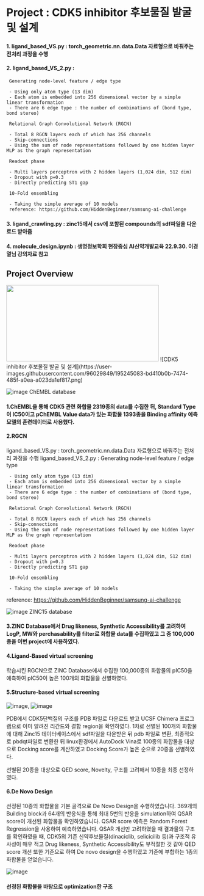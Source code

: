 # Project : CDK5 inhibitor 후보물질 발굴 및 설계

#### 1. ligand_based_VS.py : torch_geometric.nn.data.Data 자료형으로 바꿔주는 전처리 과정을 수행
#### 2. ligand_based_VS_2.py : 
     Generating node-level feature / edge type

     - Using only atom type (13 dim)
     - Each atom is embedded into 256 dimensional vector by a simple linear transformation
     - There are 6 edge type : the number of combinations of (bond type, bond stereo)
     
     Relational Graph Convolutional Network (RGCN)

     - Total 8 RGCN layers each of which has 256 channels
     - Skip-connections
     - Using the sum of node representations followed by one hidden layer MLP as the graph representation
     
     Readout phase

     - Multi layers perceptron with 2 hidden layers (1,024 dim, 512 dim)
     - Dropout with p=0.3
     - Directly predicting ST1 gap
     
     10-Fold ensembling

     - Taking the simple average of 10 models
     reference: https://github.com/HiddenBeginner/samsung-ai-challenge
     
 #### 3. ligand_crawling.py : zinc15에서 csv에 포함된 compounds의 sdf파일을 다운로드 받아줌
 #### 4. molecule_design.ipynb : 생명정보학회 현장중심 AI신약개발교육 22.9.30. 이경열님 강의자료 참고
 

## Project Overview
<img src="https://user-images.githubusercontent.com/96029849/195245083-bd410b0b-7474-485f-a0ea-a023da1ef817.png" width="400" height="200"/>
![CDK5 inhibitor 후보물질 발굴 및 설계](https://user-images.githubusercontent.com/96029849/195245083-bd410b0b-7474-485f-a0ea-a023da1ef817.png)


![image](https://user-images.githubusercontent.com/96029849/195098507-65a18bb4-9f30-43d8-9817-e3ef4c6cbf57.png)
ChEMBL database


#### 1.ChEMBL을 통해 CDK5 관련 화합물 2319종의 data를 수집한 뒤, Standard Type이 IC50이고 pChEMBL Value data가 있는 화합물 1393종을 Binding affinity 예측 모델의 훈련데이터로 사용했다.

#### 2.RGCN

ligand_based_VS.py : torch_geometric.nn.data.Data 자료형으로 바꿔주는 전처리 과정을 수행
ligand_based_VS_2.py : 
     Generating node-level feature / edge type

     - Using only atom type (13 dim)
     - Each atom is embedded into 256 dimensional vector by a simple linear transformation
     - There are 6 edge type : the number of combinations of (bond type, bond stereo)
     
     Relational Graph Convolutional Network (RGCN)

     - Total 8 RGCN layers each of which has 256 channels
     - Skip-connections
     - Using the sum of node representations followed by one hidden layer MLP as the graph representation
     
     Readout phase

     - Multi layers perceptron with 2 hidden layers (1,024 dim, 512 dim)
     - Dropout with p=0.3
     - Directly predicting ST1 gap
     
     10-Fold ensembling

     - Taking the simple average of 10 models
 
 reference: https://github.com/HiddenBeginner/samsung-ai-challenge

![image](https://user-images.githubusercontent.com/96029849/195098726-a4bd9207-f132-42b1-83f8-7b4c029236e6.png)
ZINC15 database

#### 3.ZINC Database에서 Drug likeness, Synthetic Accessibility를 고려하여 LogP, MW와 perchasability를 filter로 화합물 data를 수집하였고 그 중 100,000종을 이번 project에 사용하였다.

#### 4.Ligand-Based virtual screening
학습시킨 RGCN으로 ZINC Database에서 수집한 100,000종의 화합물의 pIC50을 예측하여 pIC50이 높은 100개의 화합물을 선별하였다.

#### 5.Structure-based virtual screening

![image](https://user-images.githubusercontent.com/96029849/195099325-3bf18826-ae98-4670-9198-eaede03819d0.png), ![image](https://user-images.githubusercontent.com/96029849/195099381-92df06c4-aa80-486d-975e-915fa0fb8160.png)

PDB에서 CDK5단백질의 구조를 PDB 파일로 다운로드 받고 UCSF Chimera 프로그램으로 이미 알려진 리간드와 결합 region을 확인하였다.
1차로 선별된 100개의 화합물에 대해 Zinc15 데이터베이스에서 sdf파일을 다운받은 뒤 pdb 파일로 변환, 최종적으로 pbdqt파일로 변환한 뒤
linux환경에서 AutoDock Vina로 100종의 화합물을 대상으로 Docking score를 계산하였고 Docking Score가 높은 순으로 20종을 선별하였다.

선별된 20종을 대상으로 QED score, Novelty, 구조를 고려해서 10종을 최종 선정하였다.

#### 6.De Novo Design

선정된 10종의 화합물을 기본 골격으로 De Novo Design을 수행하였습니다.
369개의 Building block과 64개의 반응식을 통해 최대 5번의 반응을 simulation하여 QSAR score이 개선된 화합물을 확인하였습니다. QSAR score 예측은 Random Forest Regression을 사용하여 예측하였습니다.
QSAR 개선만 고려하였을 때 결과물의 구조를 확인하였을 때, CDK5의 기존 신약후보물질(dinaciclib, selicicilib 등)과 구조적 유사성이 매우 적고 Drug likeness, Synthetic Accessibility도 부적절한 것 같아 QED score 개선 또한 기준으로 하여 De novo design을 수행하였고 기준에 부합하는 1종의 화합물을 얻었습니다.

 ![image](https://user-images.githubusercontent.com/96029849/195099850-1bf908e2-83f7-44d8-8465-a2fdb23a99c6.png)
#### 선정된 화합물을 바탕으로 optimization한 구조
